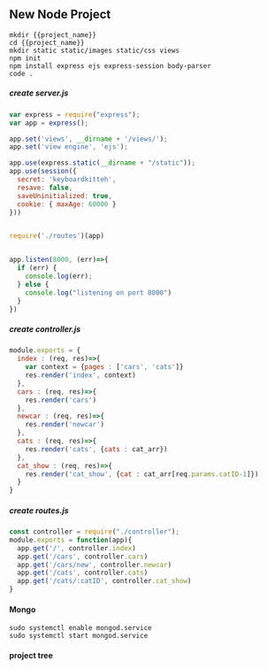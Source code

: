 ##  New Node Project
```console
mkdir {{project_name}}
cd {{project_name}}
mkdir static static/images static/css views
npm init
npm install express ejs express-session body-parser
code .
```
##### create server.js
```javascript
var express = require("express");
var app = express();

app.set('views', __dirname + '/views/');
app.set('view engine', 'ejs');

app.use(express.static(__dirname + "/static"));
app.use(session({
  secret: 'keyboardkitteh',
  resave: false,
  saveUninitialized: true,
  cookie: { maxAge: 60000 }
}))


require('./routes')(app)


app.listen(8000, (err)=>{
  if (err) {
    console.log(err);
  } else {
    console.log("listening on port 8000")
  }
})
```
##### create controller.js
```javascript
module.exports = {
  index : (req, res)=>{
    var context = {pages : ['cars', 'cats']}
    res.render('index', context)
  },
  cars : (req, res)=>{
    res.render('cars')
  },
  newcar : (req, res)=>{
    res.render('newcar')
  },
  cats : (req, res)=>{
    res.render('cats', {cats : cat_arr})
  },
  cat_show : (req, res)=>{
    res.render('cat_show', {cat : cat_arr[req.params.catID-1]})
  }
}
```
##### create routes.js
```javascript
const controller = require("./controller");
module.exports = function(app){
  app.get('/', controller.index)
  app.get('/cars', controller.cars)
  app.get('/cars/new', controller.newcar)
  app.get('/cats', controller.cats)
  app.get('/cats/:catID', controller.cat_show)
}
```
#### Mongo
```console
sudo systemctl enable mongod.service
sudo systemctl start mongod.service
```
#### project tree
<!--stackedit_data:
eyJoaXN0b3J5IjpbLTU1NTI5MjgwMiwxNDEwNjk2NTc0LC00Mz
Y3MDM1NTYsMTM0MjE3MDEzNSwxNTc2NDg0NjQ4LDczMDk5ODEx
Nl19
-->